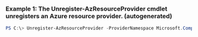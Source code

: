 ### Example 1: The Unregister-AzResourceProvider cmdlet unregisters an Azure resource provider. (autogenerated)
```powershell
PS C:\> Unregister-AzResourceProvider -ProviderNamespace Microsoft.Compute
```

